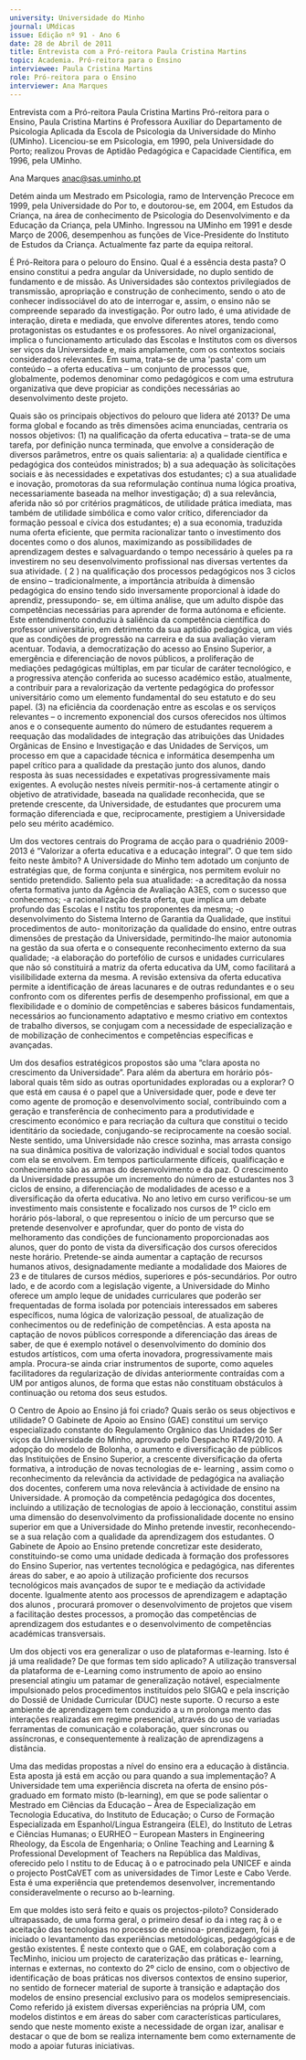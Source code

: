 ```yaml
---
university: Universidade do Minho
journal: UMdicas
issue: Edição nº 91 - Ano 6
date: 28 de Abril de 2011
title: Entrevista com a Pró-reitora Paula Cristina Martins
topic: Academia. Pró-reitora para o Ensino
interviewee: Paula Cristina Martins
role: Pró-reitora para o Ensino
interviewer: Ana Marques
---
```




Entrevista com a Pró-reitora Paula Cristina Martins
Pró-reitora para o Ensino, Paula Cristina Martins é Professora
Auxiliar do Departamento de Psicologia Aplicada da Escola de
Psicologia da Universidade do Minho (UMinho). Licenciou-se em
Psicologia, em 1990, pela Universidade do Porto; realizou Provas de Aptidão Pedagógica e Capacidade Científica, em 1996, pela UMinho.


Ana Marques
anac@sas.uminho.pt


Detém ainda um Mestrado em
Psicologia, ramo de Intervenção
Precoce em 1999, pela
Universidade do Por to, e
doutorou-se, em 2004, em
Estudos da Criança, na área de
conhecimento de Psicologia do
Desenvolvimento e da Educação
da Criança, pela UMinho.
Ingressou na UMinho em 1991 e
desde Março de 2006,
desempenhou as funções de
Vice-Presidente do Instituto de
Estudos da Criança.
Actualmente faz parte da equipa
reitoral.


É Pró-Reitora para o pelouro do
Ensino. Qual é a essência desta
pasta?
O ensino constitui a pedra
angular da Universidade, no
duplo sentido de fundamento e
de missão. As Universidades são
contextos privilegiados de
transmissão, apropriação e
construção de conhecimento,
sendo o ato de conhecer
indissociável do ato de
interrogar e, assim, o ensino não
se compreende separado da
investigação.
Por outro lado, é uma atividade
de interação, direta e mediada,
que envolve diferentes atores,
tendo como protagonistas os
estudantes e os professores.
Ao nível organizacional, implica o
funcionamento articulado das
Escolas e Institutos com os
diversos ser viços da
Universidade e, mais
amplamente, com os contextos
sociais considerados
relevantes.
Em suma, trata-se de uma
'pasta' com um conteúdo – a
oferta educativa – um conjunto
de processos que, globalmente,
podemos denominar como
pedagógicos e com uma
estrutura organizativa que deve
propiciar as condições
necessárias ao
desenvolvimento deste projeto.


Quais são os principais
objectivos do pelouro que lidera
até 2013?
De uma forma global e focando
as três dimensões acima
enunciadas, centraria os nossos
objetivos:
(1) na qualificação da oferta
educativa – trata-se de uma
tarefa, por definição nunca
terminada, que envolve a
consideração de diversos
parâmetros, entre os quais
salientaria:
a) a qualidade científica e
pedagógica dos conteúdos
ministrados;
b) a sua adequação às
solicitações sociais e às
necessidades e expetativas dos
estudantes;
c) a sua atualidade e inovação,
promotoras da sua reformulação
contínua numa lógica proativa,
necessariamente baseada na
melhor investigação;
d) a sua relevância, aferida não
só por critérios pragmáticos, de
utilidade prática imediata, mas
também de utilidade simbólica e
como valor crítico, diferenciador
da formação pessoal e cívica dos
estudantes;
e) a sua economia, traduzida
numa oferta eficiente, que
permita racionalizar tanto o
investimento dos docentes
como o dos alunos,
maximizando as possibilidades
de aprendizagem destes e
salvaguardando o tempo
necessário à queles pa ra
investirem no seu
desenvolvimento profissional
nas diversas vertentes da sua
atividade.
( 2 ) na qualificação dos
processos pedagógicos nos 3
ciclos de ensino –
tradicionalmente, a importância
atribuída à dimensão
pedagógica do ensino tendo sido
inversamente proporcional à
idade do aprendiz, pressupondo-
se, em última análise, que um
adulto dispõe das competências
necessárias para aprender de
forma autónoma e eficiente.
Este entendimento conduziu à
saliência da competência
científica do professor
universitário, em detrimento da
sua aptidão pedagógica, um viés
que as condições de progressão
na carreira e da sua avaliação
vieram acentuar. Todavia, a
democratização do acesso ao
Ensino Superior, a emergência e
diferenciação de novos públicos,
a proliferação de mediações
pedagógicas múltiplas, em
par ticular de caráter
tecnológico, e a progressiva
atenção conferida ao sucesso
académico estão, atualmente, a
contribuir para a revalorização
da vertente pedagógica do
professor universitário como um
elemento fundamental do seu
estatuto e do seu papel.
(3) na eficiência da
coordenação entre as escolas e
os serviços relevantes – o
incremento exponencial dos
cursos oferecidos nos últimos
anos e o consequente aumento
do número de estudantes
requerem a reequação das
modalidades de integração das
atribuições das Unidades
Orgânicas de Ensino e
Investigação e das Unidades de
Serviços, um processo em que a
capacidade técnica e
informática desempenha um
papel crítico para a qualidade da
prestação junto dos alunos,
dando resposta às suas
necessidades e expetativas
progressivamente mais
exigentes.
A evolução nestes níveis
permitir-nos-á certamente
atingir o objetivo de atratividade,
baseada na qualidade
reconhecida, que se pretende
crescente, da Universidade, de
estudantes que procurem uma
formação diferenciada e que,
reciprocamente, prestigiem a
Universidade pelo seu mérito
académico.


Um dos vectores centrais do
Programa de acção para o
quadriénio 2009-2013 é
“Valorizar a oferta educativa e a
educação integral”. O que tem
sido feito neste âmbito?
A Universidade do Minho tem
adotado um conjunto de
estratégias que, de forma
conjunta e sinérgica, nos
permitem evoluir no sentido
pretendido. Saliento pela sua
atualidade:
-a acreditação da nossa oferta
formativa junto da Agência de
Avaliação A3ES, com o sucesso
que conhecemos;
-a racionalização desta oferta,
que implica um debate profundo
das Escolas e I nstitu tos
proponentes da mesma;
-o desenvolvimento do Sistema
Interno de Garantia da
Qualidade, que institui
procedimentos de auto-
monitorização da qualidade do
ensino, entre outras dimensões
de prestação da Universidade,
permitindo-lhe maior autonomia
na gestão da sua oferta e o
consequente reconhecimento
externo da sua qualidade;
-a elaboração do portefólio de
cursos e unidades curriculares
que não só constituirá a matriz
da oferta educativa da UM, como
facilitará a visilibilidade externa
da mesma.
A revisão extensiva da oferta
educativa permite a
identificação de áreas lacunares
e de outras redundantes e o seu
confronto com os diferentes
perfis de desempenho
profissional, em que a
flexibilidade e o domínio de
competências e saberes
básicos fundamentais,
necessários ao funcionamento
adaptativo e mesmo criativo em
contextos de trabalho diversos,
se conjugam com a necessidade
de especialização e de
mobilização de conhecimentos
e competências específicas e
avançadas.


Um dos desafios estratégicos
propostos são uma “clara
aposta no crescimento da
Universidade”. Para além da
abertura em horário pós-laboral
quais têm sido as outras
oportunidades exploradas ou a
explorar?
O que está em causa é o papel
que a Universidade quer, pode e
deve ter como agente de
promoção e desenvolvimento
social, contribuindo com a
geração e transferência de
conhecimento para a
produtividade e crescimento
económico e para recriação da
cultura que constitui o tecido
identitário da sociedade,
conjugando-se reciprocamente
na coesão social.
Neste sentido, uma
Universidade não cresce
sozinha, mas arrasta consigo na
sua dinâmica positiva de
valorização individual e social
todos quantos com ela se
envolvem. Em tempos
particularmente difíceis,
qualificação e conhecimento
são as armas do
desenvolvimento e da paz.
O crescimento da Universidade
pressupõe um incremento do
número de estudantes nos 3
ciclos de ensino, a diferenciação
de modalidades de acesso e a
diversificação da oferta
educativa.
No ano letivo em curso
verificou-se um investimento
mais consistente e focalizado
nos cursos de 1º ciclo em
horário pós-laboral, o que
representou o início de um
percurso que se pretende
desenvolver e aprofundar, quer
do ponto de vista do
melhoramento das condições
de funcionamento
proporcionadas aos alunos,
quer do ponto de vista da
diversificação dos cursos
oferecidos neste horário.
Pretende-se ainda aumentar a
captação de recursos humanos
ativos, designadamente
mediante a modalidade dos
Maiores de 23 e de titulares de
cursos médios, superiores e
pós-secundários.
Por outro lado, e de acordo com a
legislação vigente, a
Universidade do Minho oferece
um amplo leque de unidades
curriculares que poderão ser
frequentadas de forma isolada
por potenciais interessados em
saberes específicos, numa
lógica de valorização pessoal,
de atualização de
conhecimentos ou de
redefinição de competências.
A esta aposta na captação de
novos públicos corresponde a
diferenciação das áreas de
saber, de que é exemplo notável
o desenvolvimento do domínio
dos estudos artísticos, com
uma oferta inovadora,
progressivamente mais ampla.
Procura-se ainda criar
instrumentos de suporte, como
aqueles facilitadores da
regularização de dívidas
anteriormente contraídas com a
UM por antigos alunos, de forma
que estas não constituam
obstáculos à continuação ou
retoma dos seus estudos.


O Centro de Apoio ao Ensino já
foi criado? Quais serão os seus
objectivos e utilidade?
O Gabinete de Apoio ao Ensino
(GAE) constitui um serviço
especializado constante do
Regulamento Orgânico das
Unidades de Ser viços da
Universidade do Minho,
aprovado pelo Despacho RT49/2010.
A adopção do modelo de
Bolonha, o aumento e
diversificação de públicos das
Instituições de Ensino Superior,
a crescente diversificação da
oferta formativa, a introdução
de novas tecnologias de e-
learning , assim como o
reconhecimento da relevância
da actividade de pedagógica na
avaliação dos docentes,
conferem uma nova relevância
à actividade de ensino na
Universidade.
A promoção da competência
pedagógica dos docentes,
incluindo a utilização de
tecnologias de apoio à
leccionação, constitui assim
uma dimensão do
desenvolvimento da
profissionalidade docente no
ensino superior em que a
Universidade do Minho
pretende investir,
reconhecendo-se a sua relação
com a qualidade da
aprendizagem dos estudantes.
O Gabinete de Apoio ao Ensino
pretende concretizar este
desiderato, constituindo-se
como uma unidade dedicada à
formação dos professores do
Ensino Superior, nas vertentes
tecnológica e pedagógica, nas
diferentes áreas do saber, e ao
apoio à utilização proficiente
dos recursos tecnológicos mais
avançados de supor te e
mediação da actividade
docente.
Igualmente atento aos
processos de aprendizagem e
adaptação dos alunos ,
procurará promover o
desenvolvimento de projetos
que visem a facilitação destes
processos, a promoção das
competências de
aprendizagem dos estudantes
e o desenvolvimento de
competências académicas
transversais.


Um dos objecti vos era
generalizar o uso de
plataformas e-learning. Isto é
já uma realidade?
De que formas tem sido
aplicado?
A utilização transversal da
plataforma de e-Learning como
instrumento de apoio ao ensino
presencial atingiu um patamar
de generalização notável,
especialmente impulsionado
pelos procedimentos
instituídos pelo SIGAQ e pela
inscrição do Dossiê de Unidade
Curricular (DUC) neste suporte.
O recurso a este ambiente de
aprendizagem tem conduzido a
u m prolonga mento das
interações realizadas em
regime presencial, através do
uso de variadas ferramentas de
comunicação e colaboração,
quer síncronas ou assíncronas,
e consequentemente à
realização de aprendizagens a
distância.


Uma das medidas propostas a
nível do ensino era a educação
à distância. Esta aposta já está
em acção ou para quando a sua
implementação?
A Universidade tem uma
experiência discreta na oferta
de ensino pós-graduado em
formato misto (b-learning), em
que se pode salientar o
Mestrado em Ciências da
Educação – Área de
Especialização em Tecnologia
Educativa, do Instituto de
Educação; o Curso de Formação
Especializada em
Espanhol/Língua Estrangeira
(ELE), do Instituto de Letras e
Ciências Humanas; o EURHEO –
European Masters in
Engineering Rheology, da
Escola de Engenharia; o Online
Teaching and Learning &
Professional Development of
Teachers na República das
Maldivas, oferecido pelo
I nstitu to de Educaç ã o e
patrocinado pela UNICEF e ainda
o projecto PostCaVET com as
universidades de Timor Leste e
Cabo Verde.
Esta é uma experiência que
pretendemos desenvolver,
incrementando
consideravelmente o recurso ao
b-learning.


Em que moldes isto será feito e
quais os projectos-piloto?
Considerado ultrapassado, de
uma forma geral, o primeiro
desaf io da i nteg raç ã o e
aceitação das tecnologias no
processo de ensinoa-
prendizagem, foi já iniciado o
levantamento das experiências
metodológicas, pedagógicas e
de gestão existentes.
É neste contexto que o GAE, em
colaboração com a TecMinho,
iniciou um projecto de
caraterização das práticas e-
learning, internas e externas, no
contexto do 2º ciclo de ensino,
com o objectivo de identificação
de boas práticas nos diversos
contextos de ensino superior,
no sentido de fornecer material
de suporte à transição e
adaptação dos modelos de
ensino presencial exclusivo
para os modelos semipresenciais.
Como referido já existem
diversas experiências na
própria UM, com modelos
distintos e em áreas do saber
com características
particulares, sendo que neste
momento existe a necessidade
de organ izar, analisar e
destacar o que de bom se
realiza internamente bem como
externamente de modo a apoiar
futuras iniciativas.